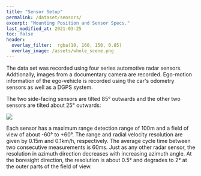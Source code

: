 ```yaml
---
title: "Sensor Setup"
permalink: /dataset/sensors/
excerpt: "Mounting Position and Sensor Specs."
last_modified_at: 2021-03-25
toc: false
header:
  overlay_filter:  rgba(10, 160, 150, 0.85)
  overlay_image: /assets/whole_scene.png
---
```


The data set was recorded using four series automotive radar sensors. Addtionally, images from a documentary camera are recorded. Ego-motion information of the ego-vehicle is recorded using the car's odometry sensors as well as a DGPS system.

The two side-facing sensors are tilted 85° outwards and the other two sensors are tilted about 25° outwards:

![](../../assets/vehicle.svg)

Each sensor has a maximum range detection range of 100m and a field of view of about -60° to +60°.
The range and radial velocity resolution are given by 0.15m and 0.1km/h, respectively.
The average cycle time between two consecutive measurements is 60ms.
Just as any other radar sensor, the resolution in azimuth direction decreases with increasing azimuth angle. At the boresight direction, the resolution is about 0.5° and degrades to 2° at the outer parts of the field of view.


